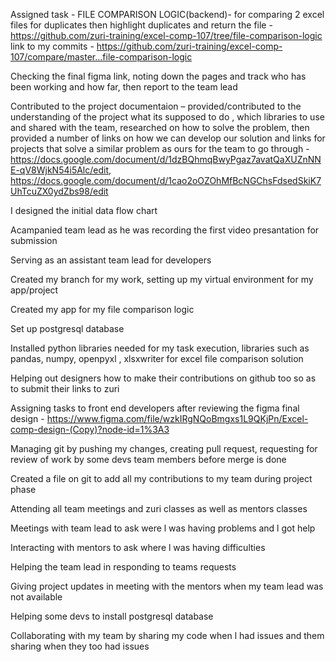 Assigned task - FILE COMPARISON LOGIC(backend)- for comparing 2 excel files for duplicates then highlight duplicates and return the file -https://github.com/zuri-training/excel-comp-107/tree/file-comparison-logic
link to my commits - https://github.com/zuri-training/excel-comp-107/compare/master...file-comparison-logic


Checking the final figma link,  noting down the pages and track who has been working and how far, then report to the team lead  


Contributed to the project documentaion – provided/contributed to the understanding of the project what its supposed to do , which libraries to use and shared with the team, researched on how to solve the problem, then provided a number of links on how we can develop our solution and links for projects that solve a similar problem as ours for the team to go through - https://docs.google.com/document/d/1dzBQhmqBwyPgaz7avatQaXUZnNNE-qV8WjkN54i5Alc/edit,
https://docs.google.com/document/d/1cao2oOZOhMfBcNGChsFdsedSkiK7UhTcuZX0ydZbs98/edit

I designed the initial data flow chart

Acampanied  team lead as he was recording the first video presantation for submission

Serving as an  assistant team lead for developers

Created my branch for my work, setting up my virtual environment for my app/project

Created my app for my file comparison logic

Set up postgresql database

Installed python libraries needed for my task execution, libraries such as pandas, numpy, openpyxl , xlsxwriter for excel file comparison solution

Helping out designers how to make their contributions on github too so as to submit their links to zuri

Assigning tasks to front end developers after  reviewing the figma final design - https://www.figma.com/file/wzkIRgNQoBmgxs1L9QKjPn/Excel-comp-design-(Copy)?node-id=1%3A3


Managing git by pushing my changes, creating pull request, requesting for  review of work by some devs team members before merge is done

Created a file on git to add all my contributions to my team during project phase

Attending all team meetings and zuri classes as well as mentors classes

Meetings with team lead to ask were l was having problems and l got help

Interacting with mentors to ask where l was having difficulties

Helping the team lead in responding to teams requests

Giving project updates in meeting with the mentors when my team lead was not available

Helping some devs to install postgresql database

Collaborating  with my team by sharing my code when l had issues and them sharing when they too had issues
